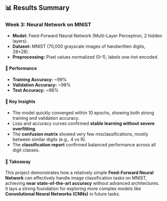 ## 📊 Results Summary

### Week 3: Neural Network on MNIST

* **Model:** Feed-Forward Neural Network (Multi-Layer Perceptron, 2 hidden layers).
* **Dataset:** MNIST (70,000 grayscale images of handwritten digits, 28×28).
* **Preprocessing:** Pixel values normalized (0–1), labels one-hot encoded.

#### 🔹 Performance

* **Training Accuracy:** ~99%
* **Validation Accuracy:** ~98%
* **Test Accuracy:** ~98%

#### 🔹 Key Insights

* The model quickly converged within 10 epochs, showing both strong training and validation accuracy.
* Loss and accuracy curves confirmed **stable learning without severe overfitting**.
* The **confusion matrix** showed very few misclassifications, mostly between similar digits (e.g., 4 vs 9).
* The **classification report** confirmed balanced performance across all digit classes.

#### 🔹 Takeaway

This project demonstrates how a relatively simple **Feed-Forward Neural Network** can effectively handle image classification tasks on MNIST, achieving **near state-of-the-art accuracy** without advanced architectures. It lays a strong foundation for exploring more complex models like **Convolutional Neural Networks (CNNs)** in future tasks.